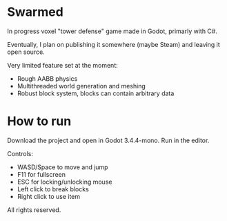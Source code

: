 # Swarmed
In progress voxel "tower defense" game made in Godot, primarly with C#.

Eventually, I plan on publishing it somewhere (maybe Steam) and leaving it open source.

Very limited feature set at the moment:
  -  Rough AABB physics
  -  Multithreaded world generation and meshing
  -  Robust block system, blocks can contain arbitrary data

# How to run

Download the project and open in Godot 3.4.4-mono.
Run in the editor.

Controls:
  -  WASD/Space to move and jump
  -  F11 for fullscreen
  -  ESC for locking/unlocking mouse
  -  Left click to break blocks
  -  Right click to use item

All rights reserved.
